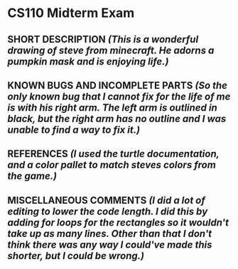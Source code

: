 # CS110 Midterm Exam

## SHORT DESCRIPTION *(This is a wonderful drawing of steve from minecraft. He adorns a pumpkin mask and is enjoying life.)*

## KNOWN BUGS AND INCOMPLETE PARTS *(So the only known bug that I cannot fix for the life of me is with his right arm. The left arm is outlined in black, but the right arm has no outline and I was unable to find a way to fix it.)*

## REFERENCES *(I used the turtle documentation, and a color pallet to match steves colors from the game.)*

## MISCELLANEOUS COMMENTS *(I did a lot of editing to lower the code length. I did this by adding for loops for the rectangles so it wouldn't take up as many lines. Other than that I don't think there was any way I could've made this shorter, but I could be wrong.)*